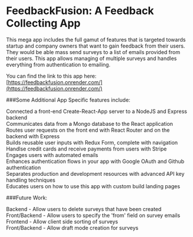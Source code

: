 # FeedbackFusion: A Feedback Collecting App  

This mega app includes the full gamut of features that is targeted towards startup and company owners that want to gain feedback from their users. They would be able mass send surveys to a list of emails provided from their users. This app allows managing of multiple surveys and handles everything from authentication to emailing.  

You can find the link to this app here: [https://feedbackfusion.onrender.com/](https://feedbackfusion.onrender.com/)

  
###Some Additional App Specific features include:
  
Connected a front-end Create-React-App server to a NodeJS and Express backend  
Communicates data from a Mongo database to the React application  
Routes user requests on the front end with React Router and on the backend with Express  
Builds reusable user inputs with Redux Form, complete with navigation  
Handlse credit cards and receive payments from users with Stripe  
Engages users with automated emails  
Enhances authentication flows in your app with Google OAuth and Github authentication  
Separates production and development resources with advanced API key handling techniques  
Educates users on how to use this app with custom build landing pages  
  
  
###Future Work:
  
Backend - Allow users to delete surveys that have been created  
Front/Backend - Allow users to specify the 'from' field on survey emails  
Frontend - Allow client side sorting of surveys  
Front/Backend - Allow draft mode creation for surveys  
